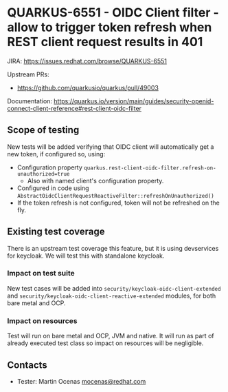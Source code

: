 # QUARKUS-6551 - OIDC Client filter - allow to trigger token refresh when REST client request results in 401

JIRA: https://issues.redhat.com/browse/QUARKUS-6551

Upstream PRs:
* https://github.com/quarkusio/quarkus/pull/49003

Documentation: https://quarkus.io/version/main/guides/security-openid-connect-client-reference#rest-client-oidc-filter

## Scope of testing
New tests will be added verifying that OIDC client will automatically get a new token, if configured so, using:
* Configuration property `quarkus.rest-client-oidc-filter.refresh-on-unauthorized=true`
  * Also with named client's configuration property.
* Configured in code using `AbstractOidcClientRequestReactiveFilter::refreshOnUnauthorized()`
* If the token refresh is not configured, token will not be refreshed on the fly.

## Existing test coverage
There is an upstream test coverage this feature, but it is using devservices for keycloak.
We will test this with standalone keycloak.

### Impact on test suite
New test cases will be added into `security/keycloak-oidc-client-extended` and `security/keycloak-oidc-client-reactive-extended` modules, for both bare metal and OCP.

### Impact on resources
Test will run on bare metal and OCP, JVM and native.
It will run as part of already executed test class so impact on resources will be negligible.

## Contacts
* Tester: Martin Ocenas <mocenas@redhat.com>
